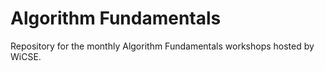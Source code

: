 # Algorithm Fundamentals
Repository for the monthly Algorithm Fundamentals workshops hosted by WiCSE.
